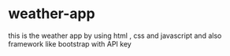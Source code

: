 # weather-app
this is the weather app by using html , css and javascript and also framework like bootstrap with API key 
